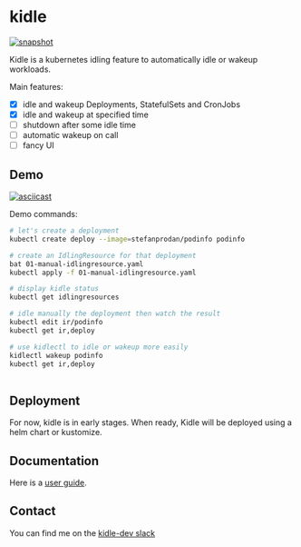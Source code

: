 # kidle

[![snapshot](https://github.com/kidle-dev/kidle/actions/workflows/snapshot.yaml/badge.svg)](https://github.com/kidle-dev/kidle/actions/workflows/snapshot.yaml)

Kidle is a kubernetes idling feature to automatically idle or wakeup workloads.

Main features:

- [x] idle and wakeup Deployments, StatefulSets and CronJobs
- [x] idle and wakeup at specified time
- [ ] shutdown after some idle time
- [ ] automatic wakeup on call
- [ ] fancy UI

## Demo

[![asciicast](https://asciinema.org/a/ucJjxq0BmygzZdjTozNgbbf6o.svg)](https://asciinema.org/a/ucJjxq0BmygzZdjTozNgbbf6o)

Demo commands:
```bash
# let's create a deployment
kubectl create deploy --image=stefanprodan/podinfo podinfo

# create an IdlingResource for that deployment
bat 01-manual-idlingresource.yaml
kubectl apply -f 01-manual-idlingresource.yaml

# display kidle status
kubectl get idlingresources

# idle manually the deployment then watch the result
kubectl edit ir/podinfo
kubectl get ir,deploy

# use kidlectl to idle or wakeup more easily
kidlectl wakeup podinfo
kubectl get ir,deploy
 
```

## Deployment

For now, kidle is in early stages. When ready, Kidle will be deployed using a helm chart or kustomize.

## Documentation

Here is a [user guide](docs/userguide.md).

## Contact

You can find me on the [kidle-dev slack](https://kidle-dev.slack.com/archives/C02JXP2JTK2)
